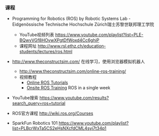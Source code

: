 ### 课程
- Programming for Robotics (ROS) by Robotic Systems Lab - Eidgenössische Technische Hochschule Zürich瑞士苏黎世联邦理工学院
    - YouTube视频列表 https://www.youtube.com/playlist?list=PLE-BQwvVGf8HOvwXPgtDfWoxd4Cc6ghiP
    - 课程网址 http://www.rsl.ethz.ch/education-students/lectures/ros.html
- http://www.theconstructsim.com/ 在线学习，使用浏览器模拟机器人
    - http://www.theconstructsim.com/online-ros-training/
    - 视频教程
        - [Online ROS Tutorials](https://www.youtube.com/watch?v=DBFYZRMLr70&list=PLK0b4e05LnzaOZxQt0OwMRwIa8ysYG9_a)
        - [Onsite ROS Training](https://www.youtube.com/watch?v=9ucbZXkLdFo&list=PLK0b4e05LnzbBJFF--SJTxljFkqr7OG_r) ROS in a single week
        
- YouTube搜索 https://www.youtube.com/results?search_query=ros+tutorial 
- ROS官方课程 http://wiki.ros.org/Courses     
- SparkFun Robotics 101 https://www.youtube.com/playlist?list=PLBcrWxTa5CS2eHsNXcfdCML4syi7t34p1